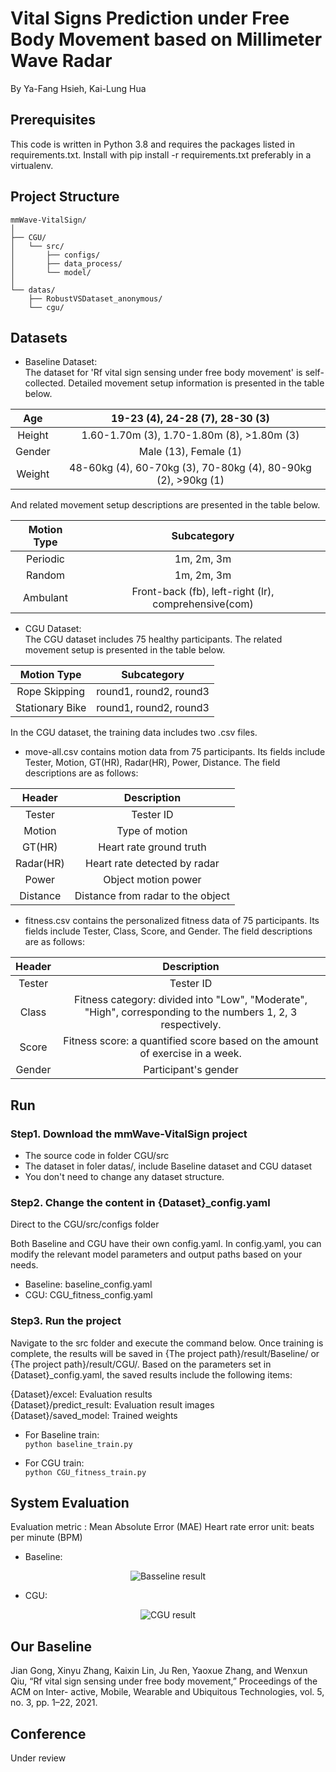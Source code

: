 # Vital Signs Prediction under Free Body Movement based on Millimeter Wave Radar

By Ya-Fang Hsieh, Kai-Lung Hua


## Prerequisites
This code is written in Python 3.8 and requires the packages listed in requirements.txt. Install with pip install -r requirements.txt preferably in a virtualenv.

## Project Structure
```
mmWave-VitalSign/  
│  
├── CGU/  
│   └── src/  
│       ├── configs/  
│       ├── data_process/  
│       └── model/  
│  
└── datas/  
    ├── RobustVSDataset_anonymous/  
    └── cgu/  
```

## Datasets
- Baseline Dataset:  
The dataset for 'Rf vital sign sensing under free body movement' is self-collected. Detailed movement setup information is presented in the table below.  


|   Age  |                19-23 (4), 24-28 (7), 28-30 (3)                |
|:------:|:-------------------------------------------------------------:|
| Height |           1.60-1.70m (3), 1.70-1.80m (8), >1.80m (3)          |
| Gender |                     Male (13), Female (1)                     |
| Weight | 48-60kg (4), 60-70kg (3), 70-80kg (4), 80-90kg (2), >90kg (1) |


And related movement setup descriptions are presented in the table below.


| Motion Type |                      Subcategory                     |
|:-----------:|:----------------------------------------------------:|
|   Periodic  |                      1m, 2m, 3m                      |
|    Random   |                      1m, 2m, 3m                      |
|   Ambulant  | Front-back (fb), left-right (lr), comprehensive(com) |

- CGU Dataset:  
The CGU dataset includes 75 healthy participants. The related movement setup is presented in the table below.  

|   Motion Type   |       Subcategory      |
|:---------------:|:----------------------:|
|  Rope Skipping  | round1, round2, round3 |
| Stationary Bike | round1, round2, round3 |

In the CGU dataset, the training data includes two .csv files.  
- move-all.csv contains motion data from 75 participants. Its fields include Tester, Motion, GT(HR), Radar(HR), Power, Distance. The field descriptions are as follows:  

|   Header  |            Description            |
|:---------:|:---------------------------------:|
|   Tester  |             Tester ID             |
|   Motion  |           Type of motion          |
|   GT(HR)  |      Heart rate ground truth      |
| Radar(HR) |    Heart rate detected by radar   |
|   Power   |        Object motion power        |
|  Distance | Distance from radar to the object |

- fitness.csv contains the personalized fitness data of 75 participants. Its fields include Tester, Class, Score, and Gender. The field descriptions are as follows:

| Header |                                               Description                                               |
|:------:|:-------------------------------------------------------------------------------------------------------:|
| Tester |                                                Tester ID                                                |
|  Class | Fitness category: divided into "Low", "Moderate", "High",  corresponding to the numbers 1, 2, 3 respectively. |
|  Score |    Fitness score: a quantified score based on the amount of exercise in a week.  |
| Gender |                                           Participant's gender                                          |

## Run
### Step1. Download the mmWave-VitalSign project
- The source code in folder CGU/src
- The dataset in foler datas/, include Baseline dataset and CGU dataset
- You don't need to change any dataset structure.

### Step2. Change the content in {Dataset}_config.yaml
Direct to the CGU/src/configs folder

Both Baseline and CGU have their own config.yaml. In config.yaml, you can modify the relevant model parameters and output paths based on your needs.

- Baseline: baseline_config.yaml
- CGU: CGU_fitness_config.yaml

### Step3. Run the project
Navigate to the src folder and execute the command below. Once training is complete, the results will be saved in {The project path}/result/Baseline/ or {The project path}/result/CGU/.
Based on the parameters set in {Dataset}_config.yaml, the saved results include the following items:
  
{Dataset}/excel: Evaluation results  
{Dataset}/predict_result: Evaluation result images  
{Dataset}/saved_model: Trained weights  

- For Baseline train:  
  ```python baseline_train.py```

- For CGU train:  
  ```python CGU_fitness_train.py```


## System Evaluation
Evaluation metric : Mean Absolute Error (MAE)
Heart rate error unit: beats per minute (BPM)

- Baseline:
<p align="center">
  <img src="https://github.com/HsiehChin/mmWave-VitalSign/assets/49589536/116b49c6-0611-4e50-a47a-33dfb8ef4bb0" alt="Basseline result"/>
</p>
    
- CGU:  
<p align="center">
  <img src="https://github.com/HsiehChin/mmWave-VitalSign/assets/49589536/bc3a59e0-02d9-4ab3-bece-330bdf372bfc" alt="CGU result"/>
</p>

## Our Baseline
Jian Gong, Xinyu Zhang, Kaixin Lin, Ju Ren, Yaoxue Zhang, and Wenxun Qiu, “Rf vital sign sensing under free body movement,” Proceedings of the ACM on Inter- active, Mobile, Wearable and Ubiquitous Technologies, vol. 5, no. 3, pp. 1–22, 2021.


## Conference
Under review
